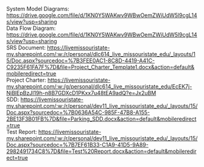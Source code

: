 System Model Diagrams:  https://drive.google.com/file/d/1KN0Y5WAKwv9WBwOemZWiUdW5l9cgL14s/view?usp=sharing    
Data Flow Diagram:  https://drive.google.com/file/d/1KN0Y5WAKwv9WBwOemZWiUdW5l9cgL14s/view?usp=sharing    
SRS Document: https://livemissouristate-my.sharepoint.com/:w:/r/personal/dlc614_live_missouristate_edu/_layouts/15/Doc.aspx?sourcedoc=%7B3FEE0AC1-8C8D-4419-A41C-C9235F61FA7F%7D&file=Project_Charter_Template1.docx&action=default&mobileredirect=true    
Project Charter:  https://livemissouristate-my.sharepoint.com/:w:/g/personal/dlc614_live_missouristate_edu/EcEK7j-NjBlEpBzJI19h-n8B7GDXcD1PKxx7u48tEA9adQ?e=Jx2uBM    
SDD: https://livemissouristate-my.sharepoint.com/:w:/r/personal/dev11_live_missouristate_edu/_layouts/15/Doc.aspx?sourcedoc=%7B0636A54C-985F-47B8-A155-2BE13F3B01FB%7D&file=Parking_SDD.docx&action=default&mobileredirect=true    
Test Report: https://livemissouristate-my.sharepoint.com/:w:/r/personal/dev11_live_missouristate_edu/_layouts/15/Doc.aspx?sourcedoc=%7B7EF61B33-C1A9-41D5-9A89-2982491734C8%7D&file=Test%20Report.docx&action=default&mobileredirect=true
